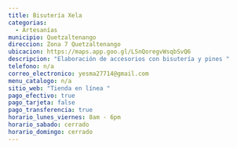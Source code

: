 ```yaml
---
title: Bisutería Xela
categorias:
  - Artesanías
municipio: Quetzaltenango
direccion: Zona 7 Quetzaltenango
ubicacion: https://maps.app.goo.gl/LSnQoregvWsqbSvQ6
descripcion: "Elaboración de accesorios con bisutería y pines "
telefono: n/a
correo_electronico: yesma27714@gmail.com
menu_catalogo: n/a
sitio_web: "Tienda en línea "
pago_efectivo: true
pago_tarjeta: false
pago_transferencia: true
horario_lunes_viernes: 8am - 6pm
horario_sabado: cerrado
horario_domingo: cerrado
---
```

